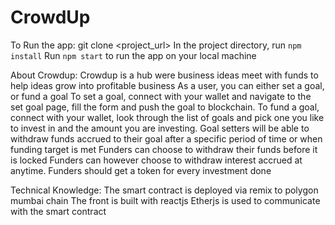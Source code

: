 # CrowdUp 

To Run the app:
    git clone <project_url>
    In the project directory, run ```npm install```
    Run ```npm start``` to run the app on your local machine

About Crowdup:
    Crowdup is a hub were business ideas meet with funds to help ideas grow into profitable business
    As a user, you can either set a goal, or fund a goal
    To set a goal, connect with your wallet and navigate to the set goal page, fill the form and push the goal to blockchain.
    To fund a goal, connect with your wallet, look through the list of goals and pick one you like to invest in and the amount you are investing.
    Goal setters will be able to withdraw funds accrued to their goal after a specific period of time  or when funding target is met
    Funders can choose to withdraw their funds before it is locked
    Funders can however choose to withdraw interest accrued at anytime.
    Funders should get a token for every investment done

Technical Knowledge:
    The smart contract is deployed via remix to polygon mumbai chain
    The front is built with reactjs
    Etherjs is used to communicate with the smart contract
